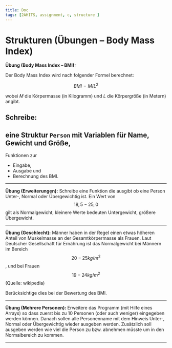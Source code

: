 ```yaml
---
title: Doc
tags: [2AHITS, assignment, c, structure ]
---
```


<script src="https://cdn.mathjax.org/mathjax/latest/MathJax.js?config=TeX-AMS-MML_HTMLorMML" type="text/javascript"></script>

# Strukturen (Übungen – Body Mass Index)

**Übung (Body Mass Index – BMI):**

Der Body Mass Index wird nach folgender Formel berechnet:

$$BMI=M/L^2$$

wobei $M$ die Körpermasse (in Kilogramm) und $L$ die Körpergröße (in Metern) angibt.

Schreibe:
- 
eine Struktur `Person` mit Variablen für Name, Gewicht und Größe,
- 
  Funktionen zur 

  - Eingabe,
  - Ausgabe und
  - Berechnung des BMI.



---

**Übung (Erweiterungen):**
Schreibe eine Funktion die ausgibt ob eine Person Unter-, Normal oder Übergewichtig ist. Ein Wert von $$18,5-25,0$$ gilt als Normalgewicht, kleinere Werte bedeuten Untergewicht, größere Übergewicht.



---

**Übung (Geschlecht):**
Männer haben in der Regel einen etwas höheren Anteil von Muskelmasse an der Gesamtkörpermasse als Frauen. Laut Deutscher Gesellschaft für Ernährung ist das Normalgewicht bei Männern im Bereich $$20-25 kg/m^2$$, und bei Frauen $$19-24 kg/m^2$$ (Quelle: wikipedia)

Berücksichtige dies bei der Bewertung des BMI.



---

**Übung (Mehrere Personen):**
Erweitere das Programm (mit Hilfe eines Arrays) so dass zuerst bis zu 10 Personen (oder auch weniger) eingegeben werden können. Danach sollen alle Personenname mit dem Hinweis Unter-, Normal oder Übergewichtig wieder ausgeben werden. Zusätzlich soll ausgeben werden wie viel die Person zu bzw. abnehmen müsste um in den Normalbereich zu kommen.

---




